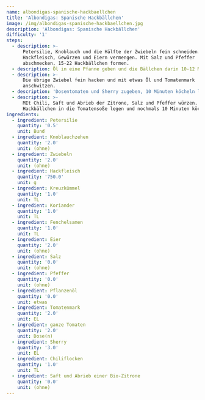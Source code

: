 ```yaml
---
name: albondigas-spanische-hackbaellchen
title: 'Albondigas: Spanische Hackbällchen'
image: /img/albondigas-spanische-hackbaellchen.jpg
description: 'Albondigas: Spanische Hackbällchen'
difficulty: '1'
steps:
  - description: >-
      Petersilie, Knoblauch und die Hälfte der Zwiebeln fein schneiden. Mit
      Hackfleisch, Gewürzen und Eiern vermengen. Mit Salz und Pfeffer
      abschmecken. 15-22 Hackbällchen formen.
  - description: Öl in eine Pfanne geben und die Bällchen darin 10-12 Minuten braten.
  - description: >-
      Die übrige Zwiebel fein hacken und mit etwas Öl und Tomatenmark
      anschwitzen.
  - description: 'Dosentomaten und Sherry zugeben, 10 Minuten köcheln lassen.'
  - description: >-
      MIt Chili, Saft und Abrieb der Zitrone, Salz und Pfeffer würzen.
      Hackbällchen in die Tomatensoße legen und nochmals 10 Minuten köcheln.
ingredients:
  - ingredient: Petersilie
    quantity: '0.5'
    unit: Bund
  - ingredient: Knoblauchzehen
    quantity: '2.0'
    unit: (ohne)
  - ingredient: Zwiebeln
    quantity: '2.0'
    unit: (ohne)
  - ingredient: Hackfleisch
    quantity: '750.0'
    unit: g
  - ingredient: Kreuzkümmel
    quantity: '1.0'
    unit: TL
  - ingredient: Koriander
    quantity: '1.0'
    unit: TL
  - ingredient: Fenchelsamen
    quantity: '1.0'
    unit: TL
  - ingredient: Eier
    quantity: '2.0'
    unit: (ohne)
  - ingredient: Salz
    quantity: '0.0'
    unit: (ohne)
  - ingredient: Pfeffer
    quantity: '0.0'
    unit: (ohne)
  - ingredient: Pflanzenöl
    quantity: '0.0'
    unit: etwas
  - ingredient: Tomatenmark
    quantity: '2.0'
    unit: EL
  - ingredient: ganze Tomaten
    quantity: '2.0'
    unit: Dose(n)
  - ingredient: Sherry
    quantity: '3.0'
    unit: EL
  - ingredient: Chiliflocken
    quantity: '1.0'
    unit: TL
  - ingredient: Saft und Abrieb einer Bio-Zitrone
    quantity: '0.0'
    unit: (ohne)
---
```


